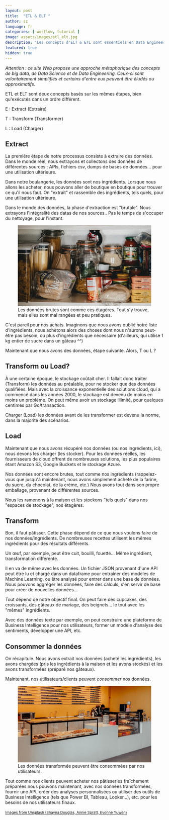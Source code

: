 ```yaml
---
layout: post
title:  "ETL & ELT "
author: sz
language: fr
categories: [ worflow, tutorial ]
image: assets/images/etl_elt.jpg
description: "Les concepts d'ELT & ETL sont essentiels en Data Engineering. Il est possible d'en expliquer facilement le fonctionnement au travers d'une boulangerie."
featured: true
hidden: true
---
```


<div class="disclaimer"><i>Attention : ce site Web propose une approche métaphorique des concepts de big data, de Data Science et de Data Engineering. Ceux-ci sont volontairement simplifiés et certains d'entre eux peuvent être éludés ou approximatifs.</i></div>

ETL et ELT sont deux concepts basés sur les mêmes étapes, bien qu'exécutés dans un ordre différent.

E : Extract (Extraire)

T : Transform (Transformer)

L : Load (Charger)


## Extract 

La première étape de notre processus consiste à extraire des données. Dans le monde réel, nous extrayons et collectons des données de différentes sources : APIs, fichiers csv, dumps de bases de données... pour une utilisation ultérieure.

Dans notre boulangerie, les données sont nos ingrédients. Lorsque nous allons les acheter, nous pouvons aller de boutique en boutique pour trouver ce qu'il nous faut. On "extrait" et rassemble des ingrédients, tels quels, pour une utilisation ultérieure.

Dans le monde des données, la phase d'extraction est "brutale". Nous extrayons l'intégralité des datas de nos sources.. Pas le temps de s'occuper du nettoyage, pour l'instant.
 

<figure>
    <img src="assets/images/etl.jpg" alt="Messy shelves to represent raw data"/>
    <figcaption>Les données brutes sont comme ces étagères. Tout s'y trouve, mais elles sont mal rangées et peu pratiques.</figcaption>
</figure>

C'est pareil pour nos achats. Imaginons que nous avons oublié notre liste d'ingrédients, nous achètons alors des choses dont nous n'aurons peut-être pas besoin, ou plus d'ingrédients que nécessaire (d'ailleurs, qui utilise 1 kg entier de sucre dans un gâteau ^^)

Maintenant que nous avons des données, étape suivante. Alors, T ou L ?
 

## Transform ou Load? 

À une certaine époque, le stockage coûtait cher. Il fallait donc traiter (Transform) les données au préalable, pour ne stocker que des données qualifiées.
Mais avec la croissance exponentielle des solutions cloud, qui a commencé dans les années 2000, le stockage est devenu de moins en moins un problème. On peut même avoir un stockage illimité, pour quelques centimes par Go/transaction.

Charger (Load) les données avant de les transformer est devenu la norme, dans la majorité des scénarios.

## Load

Maintenant que nous avons récupéré nos données (ou nos ingrédients, ici), nous devons les charger (les stocker).
Pour les données réelles, les fournisseurs de cloud offrent de nombreuses solutions, les plus populaires étant Amazon S3, Google Buckets et le stockage Azure.

Nos données sont encore brutes, tout comme nos ingrédients (rappelez-vous que jusqu'à maintenant, nous avons simplement acheté de la farine, du sucre, du chocolat, de la crème, etc.)
Nous avons tout dans son propre emballage, provenant de différentes sources.

Nous les ramenons à la maison et les stockons "tels quels" dans nos "espaces de stockage", nos étagères. 

## Transform

Bon, il faut pâtisser. Cette phase dépend de ce que nous voulons faire de nos données/ingrédients.
De nombreuses recettes utilisent les mêmes ingrédients pour des résultats différents.

Un œuf, par exemple, peut être cuit, bouilli, fouetté... Même ingrédient, transformation différente.

Il en va de même avec les données. Un fichier JSON provenant d'une API peut être lu et chargé dans un dataframe pour entraîner des modèles de Machine Learning, ou être analysé pour entrer dans une base de données. Nous pouvons aggréger les données, faire des calculs, s'en servir de base pour créer de nouvelles données... 

Tout dépend de notre objectif final. On peut faire des cupcakes, des croissants, des gâteaux de mariage, des beignets... le tout avec les "mêmes" ingrédients.

Avec des données texte par exemple, on peut construire une plateforme de Business Intelligence pour nos utilisateurs, former un modèle d'analyse des sentiments, développer une API, etc.

## Consommer la données

On récapitule. Nous avons extrait nos données (acheté les ingrédients), les avons chargées (pris les ingrédients à la maison et les avons stockés) et les avons transformées (préparé nos gâteaux).

Maintenant, nos utilisateurs/clients peuvent <i>consommer</i> nos données.

<figure>
    <img src="assets/images/eltl.jpg" alt="Pastry showcase, like our qualified data"/>
    <figcaption>Les données transformée peuvent être consommées par nos utilisateurs.</figcaption>
</figure>

Tout comme nos clients peuvent acheter nos pâtisseries fraîchement préparées nous pouvons maintenant, avec nos données transformées, fournir une API, créer des analyses personnalisées ou utiliser des outils de Business Intelligence (tels que Power BI, Tableau, Looker...), etc. pour les besoins de nos utilisateurs finaux.

<p><a href="https://unsplash.com" target="blank_"><small>Images from Unsplash (Shayna Douglas, Annie Spratt, Evonne Yuwen)</small></a></p>